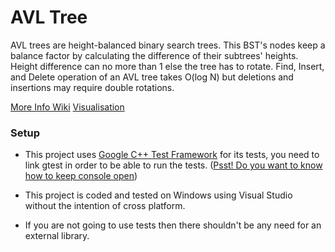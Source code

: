 # AVL Tree
AVL trees are height-balanced binary search trees. This BST's nodes keep a balance factor by calculating the difference of their subtrees' heights. Height difference can no more than 1 else the tree has to rotate. Find, Insert, and Delete operation of an AVL tree takes O(log N) but deletions and insertions may require double rotations.

[More Info Wiki](https://en.wikipedia.org/wiki/AVL_tree)
[Visualisation](https://www.cs.usfca.edu/~galles/visualization/AVLtree.html)

### Setup
- This project uses [Google C++ Test Framework](https://github.com/google/googletest) for its tests, you need to link gtest in order to be able to run the tests. ([Psst! Do you want to know how to keep console open](https://stackoverflow.com/a/1152873))

- This project is coded and tested on Windows using Visual Studio without the intention of cross platform.

- If you are not going to use tests then there shouldn't be any need for an external library. 
